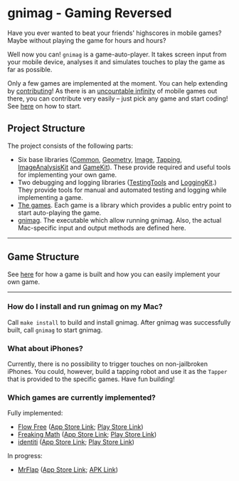 # gnimag - Gaming Reversed

Have you ever wanted to beat your friends' highscores in mobile games? Maybe without playing the game for hours and hours?

Well now you can! `gnimag` is a game-auto-player. It takes screen input from your mobile device, analyses it and simulates touches to play the game as far as possible.

Only a few games are implemented at the moment. You can help extending by [contributing](gnimag/Sources/Games)! As there is an [uncountable infinity](https://www.statista.com/statistics/268251/number-of-apps-in-the-itunes-app-store-since-2008/) of mobile games out there, you can contribute very easily – just pick any game and start coding! See [here](gnimag/Sources/Games) on how to start.

## Project Structure

The project consists of the following parts:

- Six base libraries ([Common](gnimag/Sources/Base/Common), [Geometry](gnimag/Sources/Base/Geometry), [Image](gnimag/Sources/Base/Image), [Tapping](gnimag/Sources/Base/Tapping), [ImageAnalysisKit](gnimag/Sources/Base/ImageAnalysisKit) and [GameKit](gnimag/Sources/Base/GameKit)). These provide required and useful tools for implementing your own game.
- Two debugging and logging libraries ([TestingTools](gnimag/Sources/Debug/TestingTools) and [LoggingKit](gnimag/Sources/Debug/LoggingKit).) They provide tools for manual and automated testing and logging while implementing a game.
- [The games](gnimag/Sources/Games). Each game is a library which provides a public entry point to start auto-playing the game.
- [gnimag](gnimag/Sources/Products/gnimag). The executable which allow running gnimag. Also, the actual Mac-specific input and output methods are defined here.

---

## Game Structure

See [here](gnimag/Sources/Games) for how a game is built and how you can easily implement your own game.

---

### How do I install and run gnimag on my Mac?

Call `make install` to build and install gnimag. After gnimag was successfully built, call `gnimag` to start gnimag.

### What about iPhones?

Currently, there is no possibility to trigger touches on non-jailbroken iPhones. You could, however, build a tapping robot and use it as the `Tapper` that is provided to the specific games. Have fun building!

### Which games are currently implemented?

Fully implemented:

- [Flow Free](gnimag/Sources/Games/FlowFree) ([App Store Link](https://apps.apple.com/us/app/flow-free/id526641427); [Play Store Link](https://play.google.com/store/apps/details?id=com.bigduckgames.flow))
- [Freaking Math](gnimag/Sources/Games/YesNoMathGames) ([App Store Link](https://apps.apple.com/us/app/freaking-math/id846439108); [Play Store Link](https://play.google.com/store/apps/details?id=com.bangdev.freakingmath))
- [identiti](gnimag/Sources/Games/YesNoMathGames) ([App Store Link](https://apps.apple.com/de/app/identiti/id909914922); [Play Store Link](https://play.google.com/store/apps/details?id=de.chipsapps.ca.identiti))

In progress:

- [MrFlap](gnimag/Sources/Games/MrFlap) ([App Store Link](https://apps.apple.com/at/app/mr-flap/id822206495); [APK Link](https://apkpure.com/de/mr-flap/com.mrflap))

